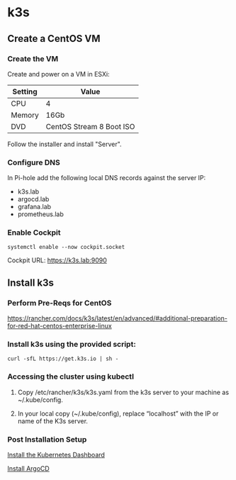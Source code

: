# k3s

## Create a CentOS VM

### Create the VM
Create and power on a VM in ESXi:

| Setting | Value |
| --- | --- |
| CPU | 4 |
| Memory | 16Gb |
| DVD | CentOS Stream 8 Boot ISO |

Follow the installer and install "Server".

### Configure DNS
In Pi-hole add the following local DNS records against the server IP:

- k3s.lab
- argocd.lab
- grafana.lab
- prometheus.lab

### Enable Cockpit
`systemctl enable --now cockpit.socket`

Cockpit URL: https://k3s.lab:9090

## Install k3s

### Perform Pre-Reqs for CentOS

https://rancher.com/docs/k3s/latest/en/advanced/#additional-preparation-for-red-hat-centos-enterprise-linux

### Install k3s using the provided script:
   ```
   curl -sfL https://get.k3s.io | sh -
   ```

### Accessing the cluster using kubectl

1. Copy /etc/rancher/k3s/k3s.yaml from the k3s server to your machine as ~/.kube/config.

2. In your local copy (~/.kube/config), replace “localhost” with the IP or name of the K3s server.

### Post Installation Setup

[Install the Kubernetes Dashboard](includes/kubernetes-dashboard.md)

[Install ArgoCD](includes/argocd.md)